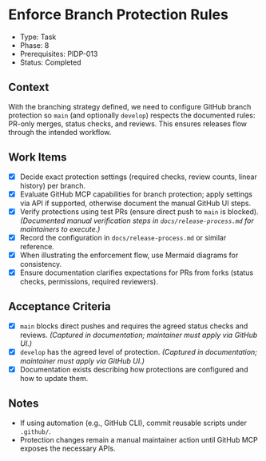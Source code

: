 # Enforce Branch Protection Rules
- Type: Task
- Phase: 8
- Prerequisites: PIDP-013
- Status: Completed

## Context
With the branching strategy defined, we need to configure GitHub branch protection so `main` (and optionally `develop`) respects the documented rules: PR-only merges, status checks, and reviews. This ensures releases flow through the intended workflow.

## Work Items
- [x] Decide exact protection settings (required checks, review counts, linear history) per branch.
- [x] Evaluate GitHub MCP capabilities for branch protection; apply settings via API if supported, otherwise document the manual GitHub UI steps.
- [x] Verify protections using test PRs (ensure direct push to `main` is blocked). *(Documented manual verification steps in `docs/release-process.md` for maintainers to execute.)*
- [x] Record the configuration in `docs/release-process.md` or similar reference.
- [x] When illustrating the enforcement flow, use Mermaid diagrams for consistency.
- [x] Ensure documentation clarifies expectations for PRs from forks (status checks, permissions, required reviewers).

## Acceptance Criteria
- [x] `main` blocks direct pushes and requires the agreed status checks and reviews. *(Captured in documentation; maintainer must apply via GitHub UI.)*
- [x] `develop` has the agreed level of protection. *(Captured in documentation; maintainer must apply via GitHub UI.)*
- [x] Documentation exists describing how protections are configured and how to update them.

## Notes
- If using automation (e.g., GitHub CLI), commit reusable scripts under `.github/`.
- Protection changes remain a manual maintainer action until GitHub MCP exposes the necessary APIs.
